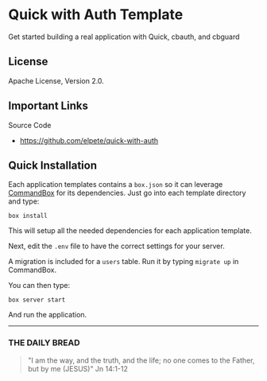 # Quick with Auth Template

Get started building a real application with Quick, cbauth, and cbguard

## License
Apache License, Version 2.0.

## Important Links

Source Code
- https://github.com/elpete/quick-with-auth

## Quick Installation

Each application templates contains a `box.json` so it can leverage [CommandBox](http://www.ortussolutions.com/products/commandbox) for its dependencies.
Just go into each template directory and type:

```
box install
```

This will setup all the needed dependencies for each application template.

Next, edit the `.env` file to have the correct settings for your server.

A migration is included for a `users` table.  Run it by typing `migrate up` in CommandBox.

You can then type:

```
box server start
```

And run the application.

---

### THE DAILY BREAD
 > "I am the way, and the truth, and the life; no one comes to the Father, but by me (JESUS)" Jn 14:1-12
